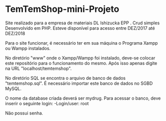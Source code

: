 # TemTemShop-mini-Projeto
Site realizado para a empresa de materiais DL Ishizucka EPP . Crud simples Desenvolvido em PHP.
Esteve disponível para acesso entre DEZ/2017 até DEZ/2018

Para o site funcionar, é necessário ter em sua máquina o Programa Xampp ou Wampp instalados.

No diretório "www" onde o Xampp/Wampp foi instalado, deve-se colocar este repositório para o funcionamento do mesmo.
Após isso apenas digite na URL "localhost/temtemshop".

No diretório SQL se encontra o arquivo de banco de dados "temtemshop.sql".
É necessário importar este banco de dados no SGBD MySQL.

O nome da database criada deverá ser mydrug.
Para acessar o banco, deve inserir o seguinte login:
-Login/user: root

Não possui senha.
